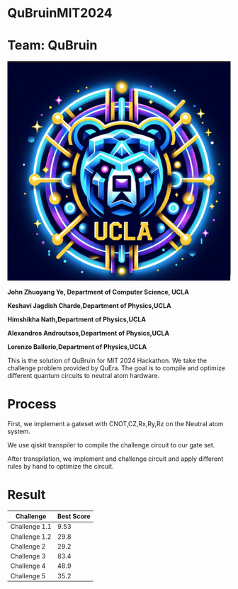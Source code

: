 # QuBruinMIT2024


# Team: QuBruin

<img src="Figures/Logo.png" alt="alt text" width="800"> 

**John Zhuoyang Ye, Department of Computer Science, UCLA**

**Keshavi Jagdish Charde,Department of Physics,UCLA**

**Himshikha Nath,Department of Physics,UCLA**

**Alexandros Androutsos,Department of Physics,UCLA**

**Lorenzo Ballerio,Department of Physics,UCLA**

This is the solution of QuBruin for MIT 2024 Hackathon.
We take the challenge problem provided by QuEra.
The goal is to compile and optimize different quantum circuits to neutral atom hardware. 


# Process

First, we implement a gateset with CNOT,CZ,Rx,Ry,Rz on the Neutral atom system.  

We use qiskit transpiler to compile the challenge circuit to our gate set.

After transpilation, we implement and challenge circuit and apply different rules by hand to optimize the circuit.


# Result


| Challenge | Best Score |
|-----------|-------|
| Challenge 1.1 | 9.53 |
| Challenge 1.2 | 29.8 |
| Challenge 2 | 29.2 |
| Challenge 3 | 83.4 |
| Challenge 4 | 48.9 |
| Challenge 5 | 35.2 |

